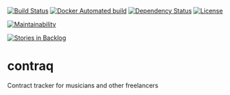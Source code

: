 [![Build Status](http://img.shields.io/travis/marnen/contraq.svg?style=flat-square)](https://travis-ci.org/marnen/contraq)
[![Docker Automated build](https://img.shields.io/docker/automated/marnen/contraq.svg?style=flat-square)](https://hub.docker.com/r/marnen/contraq)
[![Dependency Status](http://img.shields.io/gemnasium/marnen/contraq.svg?style=flat-square)](https://gemnasium.com/marnen/contraq)
[![License](http://img.shields.io/:license-mit-blue.svg?style=flat-square)](http://marnen.mit-license.org)

[![Maintainability](https://api.codeclimate.com/v1/badges/4d82d1252b32a042aa73/maintainability)](https://codeclimate.com/github/marnen/contraq/maintainability)

[![Stories in Backlog](https://badge.waffle.io/marnen/contraq.png?label=backlog&title=Backlog)](https://waffle.io/marnen/contraq)

# contraq
Contract tracker for musicians and other freelancers
